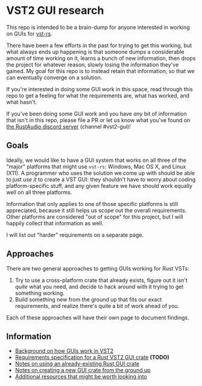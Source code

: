 # VST2 GUI research

This repo is intended to be a brain-dump for anyone interested in working on GUIs for [vst-rs](https://github.com/RustAudio/vst-rs).

There have been a few efforts in the past for trying to get this working, but what always ends up happening is that someone dumps a considerable amount of time working on it, learns a bunch of new information, then drops the project for whatever reason, slowly losing the information they've gained. My goal for this repo is to instead retain that information, so that we can eventually converge on a solution.

If you're interested in doing some GUI work in this space, read through this repo to get a feeling for what the requirements are, what has worked, and what hasn't.

If you've been doing some GUI work and you have *any* bit of information that isn't in this repo, please file a PR or let us know what you've found on [the RustAudio discord server](https://discord.gg/QPdhk2u) (channel #vst2-gui)!

## Goals

Ideally, we would like to have a GUI system that works on all three of the "major" platforms that might use `vst-rs`: Windows, Mac OS X, and Linux (X11). A programmer who uses the solution we come up with should be able to just *use it* to create a VST GUI: they shouldn't have to worry about coding platform-specific stuff, and any given feature we have should work equally well on all three platforms.

Information that only applies to one of those specific platforms is still appreciated, because it still helps us scope out the overall requirements. Other platforms are considered "out of scope" for this project, but I will happily collect that information as well.

I will list out "harder" requirements on a separate page.

## Approaches

There are two general approaches to getting GUIs working for Rust VSTs:

 1. Try to use a cross-platform crate that already exists, figure out it isn't *quite* what you need, and decide to hack around with it trying to get something working.
 2. Build something new from the ground up that fits our exact requirements, and realize there's quite a bit of work ahead of you.

Each of these approaches will have their own page to document findings.

## Information

 - [Background on how GUIs work in VST2](vst2-gui-background.md)
 - [Requirements specification for a Rust VST2 GUI crate](vst2-gui-requirements.md) **(TODO)**
 - [Notes on using an already-existing Rust GUI crate](already-existing-crates.md)
 - [Notes on creating a new GUI crate from the ground up](gui-from-scratch.md)
 - [Additional resources that might be worth looking into](additional-resources.md)
